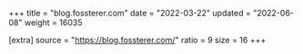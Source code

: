 +++
title = "blog.fossterer.com"
date = "2022-03-22"
updated = "2022-06-08"
weight = 16035

[extra]
source = "https://blog.fossterer.com/"
ratio = 9
size = 16
+++
